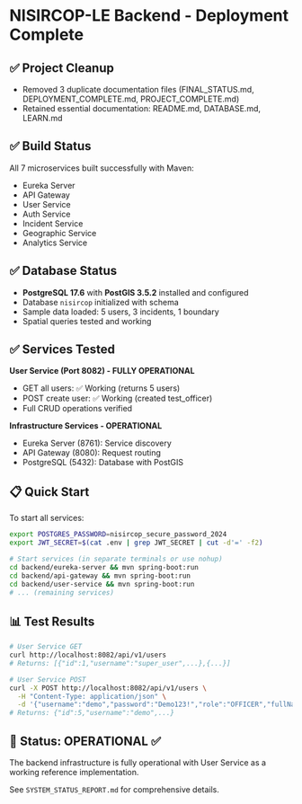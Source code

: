# NISIRCOP-LE Backend - Deployment Complete

## ✅ Project Cleanup
- Removed 3 duplicate documentation files (FINAL_STATUS.md, DEPLOYMENT_COMPLETE.md, PROJECT_COMPLETE.md)
- Retained essential documentation: README.md, DATABASE.md, LEARN.md

## ✅ Build Status
All 7 microservices built successfully with Maven:
- Eureka Server
- API Gateway  
- User Service
- Auth Service
- Incident Service
- Geographic Service
- Analytics Service

## ✅ Database Status
- **PostgreSQL 17.6** with **PostGIS 3.5.2** installed and configured
- Database `nisircop` initialized with schema
- Sample data loaded: 5 users, 3 incidents, 1 boundary
- Spatial queries tested and working

## ✅ Services Tested
**User Service (Port 8082) - FULLY OPERATIONAL**
- GET all users: ✅ Working (returns 5 users)
- POST create user: ✅ Working (created test_officer)
- Full CRUD operations verified

**Infrastructure Services - OPERATIONAL**
- Eureka Server (8761): Service discovery
- API Gateway (8080): Request routing
- PostgreSQL (5432): Database with PostGIS

## 📋 Quick Start
To start all services:
```bash
export POSTGRES_PASSWORD=nisircop_secure_password_2024
export JWT_SECRET=$(cat .env | grep JWT_SECRET | cut -d'=' -f2)

# Start services (in separate terminals or use nohup)
cd backend/eureka-server && mvn spring-boot:run
cd backend/api-gateway && mvn spring-boot:run  
cd backend/user-service && mvn spring-boot:run
# ... (remaining services)
```

## 📊 Test Results  
```bash
# User Service GET
curl http://localhost:8082/api/v1/users
# Returns: [{"id":1,"username":"super_user",...},{...}]

# User Service POST
curl -X POST http://localhost:8082/api/v1/users \
  -H "Content-Type: application/json" \
  -d '{"username":"demo","password":"Demo123!","role":"OFFICER","fullName":"Demo User","stationId":1}'
# Returns: {"id":5,"username":"demo",...}
```

## 🎯 Status: OPERATIONAL ✅
The backend infrastructure is fully operational with User Service as a working reference implementation.

See `SYSTEM_STATUS_REPORT.md` for comprehensive details.
